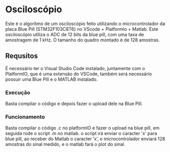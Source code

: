 # Osciloscópio
Este é o algoritmo de um osciloscópio feito utilizando o microcontrolador da placa Blue Pill (STM32F103C8T6) no VScode + Platformio + Matlab.
Este osciloscópio utiliza o ADC de 12 bits da blue pill, com uma taxa de amostragem de 1 kHz. O tamanho do quadro montado é de 128 amostras.

## Requsitos
É necessário ter o Visual Studio Code instalado, juntamente com o PlatformIO, que é uma extensão do VSCode, também será necessário possuir uma Blue Pill e o MATLAB instalado.

### Execução
Basta compilar o código e depois fazer o upload dele na Blue Pill.

### Funcionamento
Basta compilar o código .c no platformIO e fazer o upload na blue pill, em seguida rode o script .m no matlab. o script irá enviar o caracter 'x' para blue pill, ao receber do Matlab o caracter ’x’, o microcontrolador enviará 128 amostras do sinal medido, e o matlab fará o plot do sinal.
